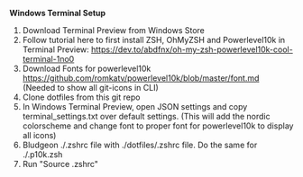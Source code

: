**Windows Terminal Setup**
1. Download Terminal Preview from Windows Store
2. Follow tutorial here to first install ZSH, OhMyZSH and Powerlevel10k in Terminal Preview: https://dev.to/abdfnx/oh-my-zsh-powerlevel10k-cool-terminal-1no0
3. Download Fonts for powerlevel10k https://github.com/romkatv/powerlevel10k/blob/master/font.md (Needed to show all git-icons in CLI)
4. Clone dotfiles from this git repo
5. In Windows Terminal Preview, open JSON settings and copy terminal_settings.txt over default settings. (This will add the nordic colorscheme and change font to proper font for powerlevel10k to display all icons)
6. Bludgeon ./.zshrc file with ./dotfiles/.zshrc file.  Do the same for ./.p10k.zsh
7. Run "Source .zshrc"
